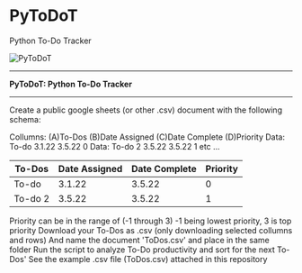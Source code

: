 # PyToDoT
Python To-Do Tracker

![PyToDoT](https://user-images.githubusercontent.com/5803874/175763269-6dd00539-cbfb-4be7-96c2-cf4ac509a28b.jpg)
- - - - - - - - - - - - - - - - - - - - - - - - -
**PyToDoT: Python To-Do Tracker**
- - - - - - - - - - - - - - - - - - - - - - - - -
Create a public google sheets (or other .csv) document with the following schema:

Collumns: (A)To-Dos  (B)Date Assigned  (C)Date Complete  (D)Priority
Data:        To-do         3.1.22            3.5.22            0
Data:       To-do 2        3.5.22            3.5.22            1
etc ...

| To-Dos | Date Assigned | Date Complete | Priority |
| --- | --- | --- | --- |
| To-do | 3.1.22 | 3.5.22 | 0 |
| To-do 2 | 3.5.22 | 3.5.22 | 1 |


Priority can be in the range of (-1 through 3) -1 being lowest priority, 3 is top priority
Download your To-Dos as .csv (only downloading selected collumns and rows)
And name the document 'ToDos.csv' and place in the same folder
Run the script to analyze To-Do productivity and sort for the next To-Dos'
See the example .csv file (ToDos.csv) attached in this repository
